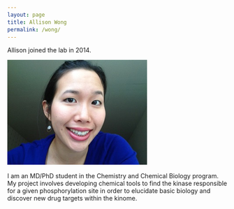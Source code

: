 ```yaml
---
layout: page
title: Allison Wong
permalink: /wong/
---
```

Allison joined the lab in 2014. 

![wong pic](../img/wong.jpg)



I am an MD/PhD student in the Chemistry and Chemical Biology program. My project involves developing chemical tools to find the kinase responsible for a given phosphorylation site in order to elucidate basic biology and discover new drug targets within the kinome.